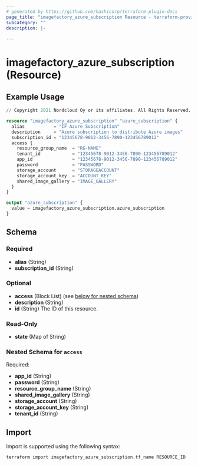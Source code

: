 ```yaml
---
# generated by https://github.com/hashicorp/terraform-plugin-docs
page_title: "imagefactory_azure_subscription Resource - terraform-provider-imagefactory"
subcategory: ""
description: |-
  
---
```


# imagefactory_azure_subscription (Resource)



## Example Usage

```terraform
// Copyright 2021 Nordcloud Oy or its affiliates. All Rights Reserved.

resource "imagefactory_azure_subscription" "azure_subscription" {
  alias           = "IF Azure Subscription"
  description     = "Azure subscription to distribute Azure images"
  subscription_id = "12345678-9012-3456-7890-123456789012"
  access {
    resource_group_name  = "RG-NAME"
    tenant_id            = "12345678-9012-3456-7890-123456789012"
    app_id               = "12345678-9012-3456-7890-123456789012"
    password             = "PASSWORD"
    storage_account      = "STORAGEACCOUNT"
    storage_account_key  = "ACCOUNT_KEY"
    shared_image_gallery = "IMAGE_GALLERY"
  }
}

output "azure_subscription" {
  value = imagefactory_azure_subscription.azure_subscription
}
```

<!-- schema generated by tfplugindocs -->
## Schema

### Required

- **alias** (String)
- **subscription_id** (String)

### Optional

- **access** (Block List) (see [below for nested schema](#nestedblock--access))
- **description** (String)
- **id** (String) The ID of this resource.

### Read-Only

- **state** (Map of String)

<a id="nestedblock--access"></a>
### Nested Schema for `access`

Required:

- **app_id** (String)
- **password** (String)
- **resource_group_name** (String)
- **shared_image_gallery** (String)
- **storage_account** (String)
- **storage_account_key** (String)
- **tenant_id** (String)

## Import

Import is supported using the following syntax:

```shell
terraform import imagefactory_azure_subscription.tf_name RESOURCE_ID
```
